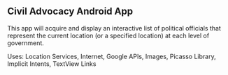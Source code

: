 ## Civil Advocacy Android App

This app will acquire and display an interactive list of political officials 
that represent the current location (or a specified location) at each level of government.

Uses: Location Services, Internet, Google APIs, Images, Picasso Library, Implicit Intents, TextView Links